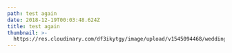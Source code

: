 ```yaml
---
path: test again
date: 2018-12-19T00:03:48.624Z
title: test again
thumbnail: >-
  https://res.cloudinary.com/df3ikytgy/image/upload/v1545094468/wedding-site/main-bg.png
---
```


